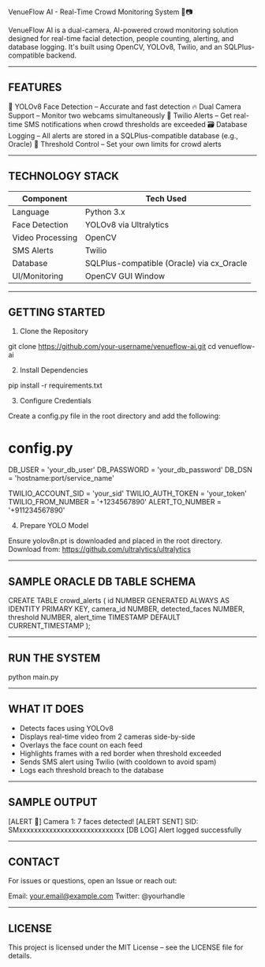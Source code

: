 
VenueFlow AI - Real-Time Crowd Monitoring System 🚨📷

VenueFlow AI is a dual-camera, AI-powered crowd monitoring solution designed for real-time facial detection, people counting, alerting, and database logging. It's built using OpenCV, YOLOv8, Twilio, and an SQLPlus-compatible backend.

-----------------------------------------------------
FEATURES
-----------------------------------------------------
🎯 YOLOv8 Face Detection – Accurate and fast detection
🔥 Dual Camera Support – Monitor two webcams simultaneously
🚨 Twilio Alerts – Get real-time SMS notifications when crowd thresholds are exceeded
🗃️ Database Logging – All alerts are stored in a SQLPlus-compatible database (e.g., Oracle)
🧠 Threshold Control – Set your own limits for crowd alerts

-----------------------------------------------------
TECHNOLOGY STACK
-----------------------------------------------------
Component          | Tech Used
-------------------|-----------------------------------
Language           | Python 3.x
Face Detection     | YOLOv8 via Ultralytics
Video Processing   | OpenCV
SMS Alerts         | Twilio
Database           | SQLPlus-compatible (Oracle) via cx_Oracle
UI/Monitoring      | OpenCV GUI Window

-----------------------------------------------------
GETTING STARTED
-----------------------------------------------------
1. Clone the Repository

git clone https://github.com/your-username/venueflow-ai.git
cd venueflow-ai

2. Install Dependencies

pip install -r requirements.txt

3. Configure Credentials

Create a config.py file in the root directory and add the following:

# config.py
DB_USER = 'your_db_user'
DB_PASSWORD = 'your_db_password'
DB_DSN = 'hostname:port/service_name'

TWILIO_ACCOUNT_SID = 'your_sid'
TWILIO_AUTH_TOKEN = 'your_token'
TWILIO_FROM_NUMBER = '+1234567890'
ALERT_TO_NUMBER = '+911234567890'

4. Prepare YOLO Model

Ensure yolov8n.pt is downloaded and placed in the root directory.
Download from: https://github.com/ultralytics/ultralytics

-----------------------------------------------------
SAMPLE ORACLE DB TABLE SCHEMA
-----------------------------------------------------
CREATE TABLE crowd_alerts (
    id NUMBER GENERATED ALWAYS AS IDENTITY PRIMARY KEY,
    camera_id NUMBER,
    detected_faces NUMBER,
    threshold NUMBER,
    alert_time TIMESTAMP DEFAULT CURRENT_TIMESTAMP
);

-----------------------------------------------------
RUN THE SYSTEM
-----------------------------------------------------
python main.py

-----------------------------------------------------
WHAT IT DOES
-----------------------------------------------------
- Detects faces using YOLOv8
- Displays real-time video from 2 cameras side-by-side
- Overlays the face count on each feed
- Highlights frames with a red border when threshold exceeded
- Sends SMS alert using Twilio (with cooldown to avoid spam)
- Logs each threshold breach to the database

-----------------------------------------------------
SAMPLE OUTPUT
-----------------------------------------------------
[ALERT 🚨] Camera 1: 7 faces detected!
[ALERT SENT] SID: SMxxxxxxxxxxxxxxxxxxxxxxxxxxxx
[DB LOG] Alert logged successfully

-----------------------------------------------------
CONTACT
-----------------------------------------------------
For issues or questions, open an Issue or reach out:

Email: your.email@example.com
Twitter: @yourhandle

-----------------------------------------------------
LICENSE
-----------------------------------------------------
This project is licensed under the MIT License – see the LICENSE file for details.
